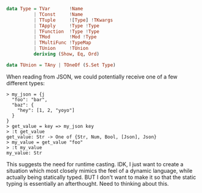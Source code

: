 ```haskell
data Type = TVar       !Name
          | TConst     !Name
          | TTuple     ![Type] !TKwargs
          | TApply     !Type !Type
          | TFunction  !Type !Type
          | TMod       !Mod !Type
          | TMultiFunc !TypeMap
          | TUnion     !TUnion
          deriving (Show, Eq, Ord)

data TUnion = TAny | TOneOf (S.Set Type)
```

When reading from JSON, we could potentially receive one of a few different types:

```
> my_json = {j
  "foo": "bar",
  "baz": {
    "hey": [1, 2, "yoyo"]
  }
}
> get_value = key => my_json key
> :t get_value
get_value: Str -> One of {Str, Num, Bool, [Json], Json}
> my_value = get_value "foo"
> :t my_value
my_value: Str
```

This suggests the need for runtime casting. IDK, I just want to create a situation which most closely mimics the feel of a dynamic language, while actually being statically typed. BUT I don't want to make it so that the static typing is essentially an afterthought. Need to thinking about this.
